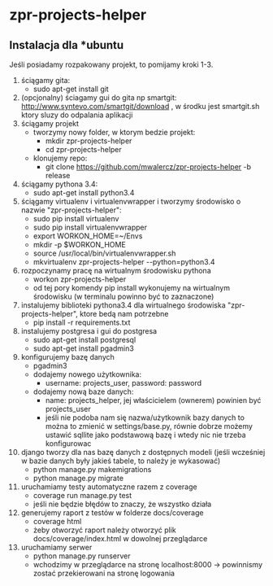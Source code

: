 # zpr-projects-helper

Instalacja dla *ubuntu
----------------------
Jeśli posiadamy rozpakowany projekt, to pomijamy kroki 1-3.

1. ściągamy gita: 
    * sudo apt-get install git
2. (opcjonalny) ściagamy gui do gita np smartgit: http://www.syntevo.com/smartgit/download , w środku jest smartgit.sh ktory sluzy do odpalania aplikacji
3. ściągamy projekt
    * tworzymy nowy folder, w ktorym bedzie projekt:
        * mkdir zpr-projects-helper
        * cd zpr-projects-helper
    * klonujemy repo:
        * git clone https://github.com/mwalercz/zpr-projects-helper -b release
4. ściągamy pythona 3.4: 
    * sudo apt-get install python3.4
5. ściągamy virtualenv i virtualenvwrapper i tworzymy środowisko o nazwie "zpr-projects-helper":
    * sudo pip install virtualenv
    * sudo pip install virtualenvwrapper
    * export WORKON_HOME=~/Envs
    * mkdir -p $WORKON_HOME
    * source /usr/local/bin/virtualenvwrapper.sh
    * mkvirtualenv zpr-projects-helper --python=python3.4
6. rozpoczynamy pracę na wirtualnym środowisku pythona
    * workon zpr-projects-helper
    * od tej pory komendy pip install wykonujemy na wirtualnym środowisku (w terminalu powinno być to zaznaczone)   
7. instalujemy biblioteki pythona3.4 dla wirtualnego środowiska "zpr-projects-helper", ktore bedą nam potrzebne
    * pip install -r requirements.txt    
8. instalujemy postgresa i gui do postgresa 
    * sudo apt-get install postgresql
    * sudo apt-get install pgadmin3   
9. konfigurujemy bazę danych
    * pgadmin3
    * dodajemy nowego użytkownika: 
        * username: projects_user, password: password
    * dodajemy nową baze danych: 
        * name: projects_helper, jej właścicielem (ownerem) powinien być projects_user
        * jeśli nie podoba nam się nazwa/użytkownik bazy danych to można to zmienić w settings/base.py, równie dobrze możemy ustawić sqllite jako podstawową bazę i wtedy nic nie trzeba konfigurowac
10. django tworzy dla nas bazę danych z dostępnych modeli (jeśli wcześniej w bazie danych były jakieś tabele, to należy je wykasować)
    * python manage.py makemigrations
    * python manage.py migrate  
11. uruchamiamy testy automatyczne razem z coverage 
    * coverage run manage.py test
    * jeśli nie będzie błędów to znaczy, że wszystko działa
12. generujemy raport z testów w folderze docs/coverage
    * coverage html
    * żeby otworzyć raport należy otworzyć plik docs/coverage/index.html w dowolnej przeglądarce
12. uruchamiamy serwer
    * python manage.py runserver
    * wchodzimy w przeglądarce na stronę localhost:8000 -> powinnismy zostać przekierowani na stronę logowania

